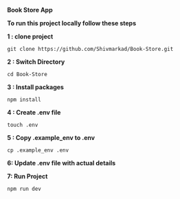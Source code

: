 **Book Store App**

**To run this project locally follow these steps**

**1 : clone project**

```
git clone https://github.com/Shivmarkad/Book-Store.git
```
**2 : Switch Directory**
```
cd Book-Store
```

**3 : Install packages**

```
npm install
```

**4 : Create .env file**
```
touch .env
```

**5 : Copy .example_env to .env**

```
cp .example_env .env
```

**6: Update .env file with actual details**

**7: Run Project**

```
npm run dev
```